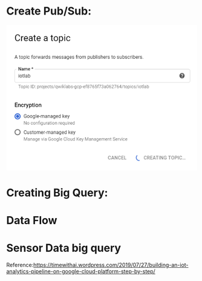 # Create Pub/Sub:
![](images/pubsub.png)


# Creating Big Query:

# Data Flow

# Sensor Data big query


Reference:https://timewithai.wordpress.com/2019/07/27/building-an-iot-analytics-pipeline-on-google-cloud-platform-step-by-step/
